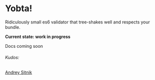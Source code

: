 # Yobta!
Ridiculously small es6 validator that tree-shakes well and respects your bundle.

**Current state: work in progress**

Docs coming soon


###### Kudos:
[Andrey Sitnik](https://sitnik.ru)
